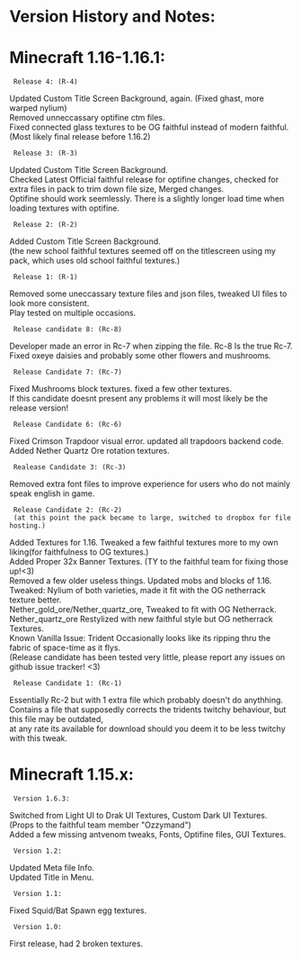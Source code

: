 # Version History and Notes:

# Minecraft 1.16-1.16.1: 
     Release 4: (R-4)
Updated Custom Title Screen Background, again. (Fixed ghast, more warped nylium)  
Removed unneccassary optifine ctm files.  
Fixed connected glass textures to be OG faithful instead of modern faithful.  
(Most likely final release before 1.16.2)  


     Release 3: (R-3)
Updated Custom Title Screen Background.  
Checked Latest Official faithful release for optifine changes, checked for extra files in pack to trim down file size, Merged changes.  
Optifine should work seemlessly.  There is a slightly longer load time when loading textures with optifine.  


     Release 2: (R-2)
Added Custom Title Screen Background.  
(the new school faithful textures seemed off on the titlescreen using my pack, which uses old school faithful textures.)  


     Release 1: (R-1)
Removed some uneccassary texture files and json files, tweaked UI files to look more consistent.  
Play tested on multiple occasions.  


     Release candidate 8: (Rc-8)
Developer made an error in Rc-7 when zipping the file.  Rc-8 Is the true Rc-7.  
Fixed oxeye daisies and probably some other flowers and mushrooms.  


     Release Candidate 7: (Rc-7)
Fixed Mushrooms block textures.  fixed a few other textures.  
If this candidate doesnt present any problems it will most likely be the release version!  


     Release Candidate 6: (Rc-6)
Fixed Crimson Trapdoor visual error.  updated all trapdoors backend code.  
Added Nether Quartz Ore rotation textures.  


     Realease Candidate 3: (Rc-3)
Removed extra font files to improve experience for users who do not mainly speak english in game.  


     Release Candidate 2: (Rc-2) 
     (at this point the pack became to large, switched to dropbox for file hosting.)
Added Textures for 1.16.  Tweaked a few faithful textures more to my own liking(for faithfulness to OG textures.)  
Added Proper 32x Banner Textures.  (TY to the faithful team for fixing those up!<3)  
Removed a few older useless things.  Updated mobs and blocks of 1.16.  
Tweaked: Nylium of both varieties, made it fit with the OG netherrack texture better.  
Nether_gold_ore/Nether_quartz_ore, Tweaked to fit with OG Netherrack.  
Nether_quartz_ore Restylized with new faithful style but OG netherrack Textures.  
Known Vanilla Issue: Trident Occasionally looks like its ripping thru the fabric of space-time as it flys.  
(Release candidate has been tested very little, please report any issues on github issue tracker! <3)  


     Release Candidate 1: (Rc-1)
Essentially Rc-2 but with 1 extra file which probably doesn't do anythhing.  
Contains a file that supposedly corrects the tridents twitchy behaviour, but this file may be outdated,  
at any rate its available for download should you deem it to be less twitchy with this tweak.  


# Minecraft 1.15.x:
     Version 1.6.3:
Switched from Light UI to Drak UI Textures, Custom Dark UI Textures.  (Props to the faithful team member "Ozzymand")  
Added a few missing antvenom tweaks, Fonts, Optifine files, GUI Textures.  


     Version 1.2:
Updated Meta file Info.  
Updated Title in Menu.  


     Version 1.1:
Fixed Squid/Bat Spawn egg textures.  


     Version 1.0:
First release, had 2 broken textures.  

